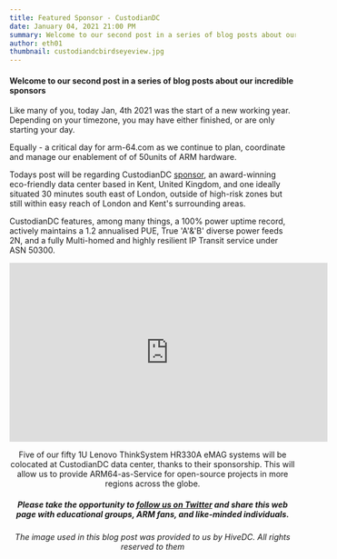 ```yaml
---
title: Featured Sponsor - CustodianDC
date: January 04, 2021 21:00 PM
summary: Welcome to our second post in a series of blog posts about our incredible sponsors
author: eth01
thumbnail: custodiandcbirdseyeview.jpg
---
```


#### Welcome to our second post in a series of blog posts about our incredible sponsors

Like many of you, today Jan, 4th 2021 was the start of a new working year.  Depending on your timezone, you may have either finished, or are only starting your day. 

Equally - a critical day for arm-64.com as we continue to plan, coordinate and manage our enablement of of 50units of ARM hardware.

Todays post will be regarding CustodianDC [sponsor](https://arm-64.com/sponsors), an award-winning eco-friendly data center based in Kent, United Kingdom, and one ideally situated 30 minutes south east of London, outside of high-risk zones but still within easy reach of London and Kent's surrounding areas. 

CustodianDC features, among many things, a 100% power uptime record, actively maintains a 1.2 annualised PUE, True 'A'&'B' diverse power feeds 2N, and a fully Multi-homed and highly resilient IP Transit service under ASN 50300.
  
<center><iframe width="560" height="315" src="https://www.youtube.com/embed/O-kP48-ckeI" frameborder="0" allow="accelerometer; autoplay; clipboard-write; encrypted-media; gyroscope; picture-in-picture" allowfullscreen></iframe><center>

Five of our fifty 1U Lenovo ThinkSystem HR330A eMAG systems will be colocated at CustodianDC data center, thanks to their sponsorship. This will allow us to provide ARM64-as-Service for open-source projects in more regions across the globe.


##### Please take the opportunity to [follow us on Twitter](https://twitter.com/fosshostorg) and share this web page with educational groups, ARM fans, and like-minded individuals.

###### _The image used in this blog post was provided to us by HiveDC. All rights reserved to them_
